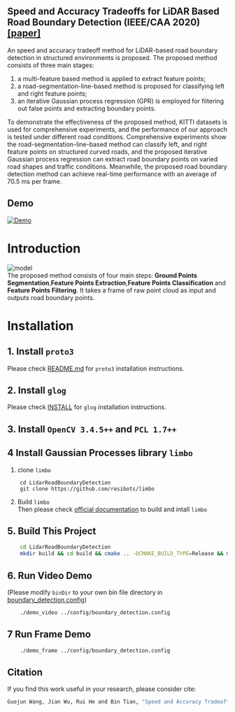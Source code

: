 ## Speed and Accuracy Tradeoffs for LiDAR Based Road Boundary Detection (IEEE/CAA 2020) [\[paper\]](http://www.ieee-jas.org/article/id/47aa185b-001a-46b9-bff4-ef7e430ab39a?pageType=en)
An speed and accuracy tradeoff method for LiDAR-based road boundary detection in structured environments is proposed. 
The proposed method consists of three main stages: 
1) a multi-feature based method is applied to extract feature points; 
2) a road-segmentation-line-based method is proposed for classifying left and right feature points; 
3) an iterative Gaussian process regression (GPR) is employed for filtering out false points and extracting boundary points. 

To demonstrate the effectiveness of the proposed method, KITTI datasets is used for comprehensive experiments, 
and the performance of our approach is tested under different road conditions. 
Comprehensive experiments show the road-segmentation-line-based method can classify left, 
and right feature points on structured curved roads, and the proposed iterative Gaussian process regression can extract road boundary points on varied road shapes and traffic conditions. Meanwhile, the proposed road boundary detection method can achieve real-time performance with an average of 70.5 ms per frame.


## Demo
[![Demo](https://github.com/wangguojun2018/LidarRoadBoundaryDetection/blob/master/data/successful_case.png)](https://www.bilibili.com/video/BV12p4y197ms/)

# Introduction
![model](https://github.com/wangguojun2018/LidarRoadBoundaryDetection/blob/master/data/pipeline.png)  
The proposed method consists of four main steps: **Ground Points Segmentation**,**Feature Points Extraction**,**Feature Points Classification** and **Feature Points Filtering**. It takes a frame of raw point cloud as input and outputs road boundary points.


# Installation
## 1. Install ```proto3```
   Please check [README.md](https://github.com/protocolbuffers/protobuf/blob/master/src/README.md) for ```proto3``` installation instructions.
## 2. Install ```glog``` 
   Please check [INSTALL](https://github.com/google/glog/blob/master/INSTALL) for ```glog``` installation instructions.
## 3. Install ```OpenCV 3.4.5++``` and ```PCL 1.7++```  
## 4 Install Gaussian Processes library ```limbo```   
   1. clone ``limbo``  

```
    cd LidarRoadBoundaryDetection 
    git clone https://github.com/resibots/limbo

```

   2. Build ``limbo``  
Then please check [official documentation](http://www.resibots.eu/limbo/tutorials/compilation.html) to build and intall ```limbo```

## 5. Build This Project

```bash
    cd LidarRoadBoundaryDetection 
    mkdir build && cd build && cmake .. -DCMAKE_BUILD_TYPE=Release && make -j8
```
## 6. Run Video Demo
(Please modify ``binDir`` to your own bin file directory in [boundary_detection.config](https://github.com/wangguojun2018/LidarRoadBoundaryDetection/blob/master/config/boundary_detection.config))

```bash
    ./demo_video ../config/boundary_detection.config
```
## 7 Run Frame Demo
  
```bash
    ./demo_frame ../config/boundary_detection.config
```



## Citation
If you find this work useful in your research, please consider cite:

```bash
Guojun Wang, Jian Wu, Rui He and Bin Tian, "Speed and Accuracy Tradeoff for LiDAR Data Based Road Boundary Detection," IEEE/CAA J. Autom. Sinica,. 
```

